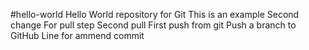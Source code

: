 #hello-world
Hello World repository for Git
This is an example
Second change
For pull step
Second pull
First push from git
Push a branch to GitHub
Line for ammend commit